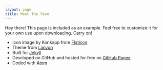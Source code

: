 ```yaml
---
layout: page
title: Meet The Team
---
```


<p class="message">
  Hey there! This page is included as an example. Feel free to customize it for your own use upon downloading. Carry on!
</p>

* Icon image by Konkapp from [Flaticon](https://www.flaticon.com/free-icons/deep-learning)
* Theme from [Lanyon](http://lanyon.getpoole.com)
* Built for [Jekyll](https://jekyllrb.com)
* Developed on GitHub and hosted for free on [GitHub Pages](https://pages.github.com)
* Coded with [Atom](https://atom.io)


